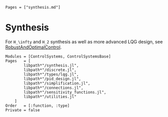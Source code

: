 ```@index
Pages = ["synthesis.md"]
```

# Synthesis

For ``H_\infty`` and ``H_2`` synthesis as well as more advanced LQG design, see [RobustAndOptimalControl](https://juliacontrol.github.io/RobustAndOptimalControl.jl/dev/#H_\\infty-and-H_2-design).

```@autodocs
Modules = [ControlSystems, ControlSystemsBase]
Pages   = [
        libpath*"/synthesis.jl",
        libpath*"/discrete.jl",
        libpath*"/types/lqg.jl",
        libpath*"/pid_design.jl",
        libpath*"/simplification.jl",
        libpath*"/connections.jl",
        libpath*"/sensitivity_functions.jl",
        libpath*"/utilities.jl"
    ]
Order   = [:function, :type]
Private = false
```
